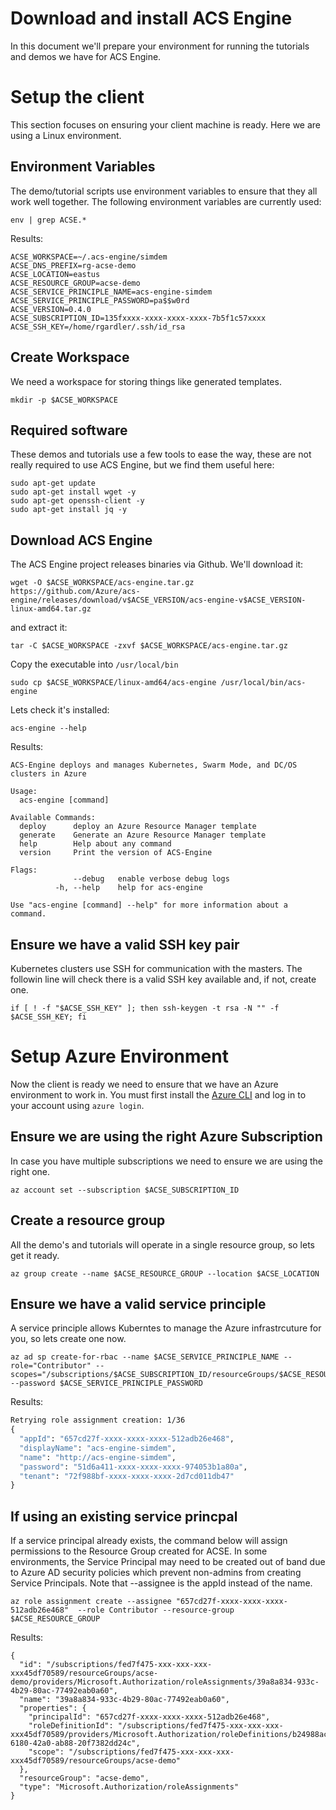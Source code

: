 # Download and install ACS Engine

In this document we'll prepare your environment for running the
tutorials and demos we have for ACS Engine.

# Setup the client

This section focuses on ensuring your client machine is ready. Here we
are using a Linux environment.

## Environment Variables

The demo/tutorial scripts use environment variables to ensure that
they all work well together. The following environment variables are
currently used:

```
env | grep ACSE.*
```

Results:

```
ACSE_WORKSPACE=~/.acs-engine/simdem
ACSE_DNS_PREFIX=rg-acse-demo
ACSE_LOCATION=eastus
ACSE_RESOURCE_GROUP=acse-demo
ACSE_SERVICE_PRINCIPLE_NAME=acs-engine-simdem
ACSE_SERVICE_PRINCIPLE_PASSWORD=pa$$w0rd
ACSE_VERSION=0.4.0
ACSE_SUBSCRIPTION_ID=135fxxxx-xxxx-xxxx-xxxx-7b5f1c57xxxx
ACSE_SSH_KEY=/home/rgardler/.ssh/id_rsa
```

## Create Workspace

We need a workspace for storing things like generated templates.

```
mkdir -p $ACSE_WORKSPACE
```

## Required software

These demos and tutorials use a few tools to ease the way, these are
not really required to use ACS Engine, but we find them useful here:

```
sudo apt-get update
sudo apt-get install wget -y
sudo apt-get openssh-client -y
sudo apt-get install jq -y
```

## Download ACS Engine

The ACS Engine project releases binaries via Github. We'll download
it:

```
wget -O $ACSE_WORKSPACE/acs-engine.tar.gz https://github.com/Azure/acs-engine/releases/download/v$ACSE_VERSION/acs-engine-v$ACSE_VERSION-linux-amd64.tar.gz
```

and extract it:

```
tar -C $ACSE_WORKSPACE -zxvf $ACSE_WORKSPACE/acs-engine.tar.gz
```

Copy the executable into `/usr/local/bin`

```
sudo cp $ACSE_WORKSPACE/linux-amd64/acs-engine /usr/local/bin/acs-engine
```

Lets check it's installed:

```
acs-engine --help
```

Results:

```
ACS-Engine deploys and manages Kubernetes, Swarm Mode, and DC/OS clusters in Azure

Usage:
  acs-engine [command]
  
Available Commands:
  deploy      deploy an Azure Resource Manager template
  generate    Generate an Azure Resource Manager template
  help        Help about any command
  version     Print the version of ACS-Engine
		  
Flags:
	          --debug   enable verbose debug logs
	      -h, --help    help for acs-engine
				  
Use "acs-engine [command] --help" for more information about a command.
```

## Ensure we have a valid SSH key pair

Kubernetes clusters use SSH for communication with the masters. The
followin line will check there is a valid SSH key available and, if
not, create one.

```
if [ ! -f "$ACSE_SSH_KEY" ]; then ssh-keygen -t rsa -N "" -f $ACSE_SSH_KEY; fi
```

# Setup Azure Environment

Now the client is ready we need to ensure that we have an Azure
environment to work in. You must first install
the
[Azure CLI](https://docs.microsoft.com/en-us/cli/azure/install-azure-cli) and
log in to your account using `azure login`.

## Ensure we are using the right Azure Subscription

In case you have multiple subscriptions we need to ensure we are using
the right one.

```
az account set --subscription $ACSE_SUBSCRIPTION_ID
```

## Create a resource group

All the demo's and tutorials will operate in a single resource group,
so lets get it ready.

```
az group create --name $ACSE_RESOURCE_GROUP --location $ACSE_LOCATION
```

## Ensure we have a valid service principle

A service principle allows Kuberntes to manage the Azure
infrastrcuture for you, so lets create one now.

```
az ad sp create-for-rbac --name $ACSE_SERVICE_PRINCIPLE_NAME --role="Contributor" --scopes="/subscriptions/$ACSE_SUBSCRIPTION_ID/resourceGroups/$ACSE_RESOURCE_GROUP" --password $ACSE_SERVICE_PRINCIPLE_PASSWORD
```

Results:

```expected_similarity=0.3
Retrying role assignment creation: 1/36
{
  "appId": "657cd27f-xxxx-xxxx-xxxx-512adb26e468",
  "displayName": "acs-engine-simdem",
  "name": "http://acs-engine-simdem",
  "password": "51d6a411-xxxx-xxxx-xxxx-974053b1a80a",
  "tenant": "72f988bf-xxxx-xxxx-xxxx-2d7cd011db47"
}
```
## If using an existing service princpal
If a service principal already exists, the command below will assign permissions to the Resource Group created for ACSE.  In some environments, the Service Principal may need to be created out of band due to Azure AD security policies which prevent non-admins from creating Service Principals.  Note that --assignee is the appId instead of the name.


```
az role assignment create --assignee "657cd27f-xxxx-xxxx-xxxx-512adb26e468"  --role Contributor --resource-group $ACSE_RESOURCE_GROUP
```

Results:

```
{
  "id": "/subscriptions/fed7f475-xxx-xxx-xxx-xxx45df70589/resourceGroups/acse-demo/providers/Microsoft.Authorization/roleAssignments/39a8a834-933c-4b29-80ac-77492eab0a60",
  "name": "39a8a834-933c-4b29-80ac-77492eab0a60",
  "properties": {
    "principalId": "657cd27f-xxxx-xxxx-xxxx-512adb26e468",
    "roleDefinitionId": "/subscriptions/fed7f475-xxx-xxx-xxx-xxx45df70589/providers/Microsoft.Authorization/roleDefinitions/b24988ac-6180-42a0-ab88-20f7382dd24c",
    "scope": "/subscriptions/fed7f475-xxx-xxx-xxx-xxx45df70589/resourceGroups/acse-demo"
  },
  "resourceGroup": "acse-demo",
  "type": "Microsoft.Authorization/roleAssignments"
}
```



